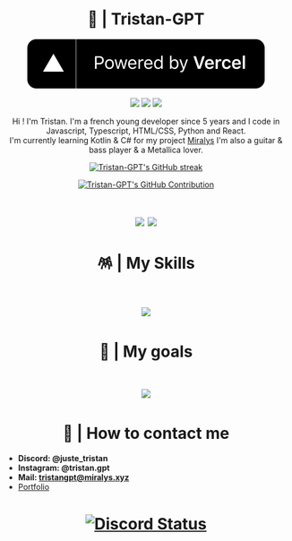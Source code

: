 <h1 align="center">👑 | Tristan-GPT</h1>

<p align="center">
<img src="./.github/powered-by-vercel.svg">
</p>

<p align="center">
<img src="https://img.shields.io/badge/NodeJS: 24.18.0-grey?style=for-the-badge&logo=node.js">
<img src="https://img.shields.io/badge/Python: 3.13.7-grey?style=for-the-badge&logo=python">
<a href="https://www.discord.com/users/705425854825496656"><img src="https://img.shields.io/badge/My Discord-grey?style=for-the-badge&logo=discord"></a>

<p align="center">
  Hi ! I'm Tristan. I'm a french young developer since 5 years and I code in Javascript, Typescript, HTML/CSS, Python and React. <br> I'm currently learning Kotlin & C# for my project <a href="https//www.github.com/Miralys-Project">Miralys</a>
  I'm also a guitar & bass player & a Metallica lover.
</p>

<p align="center">
  <a href="https://github.com/Tristan-GPT">
    <img src="https://github-readme-streak-stats.herokuapp.com/?user=Tristan-GPT&theme=radical&border=7F3FBF&background=0D1117" alt="Tristan-GPT's GitHub streak"/>
  </a>
</p>

<p align="center">
  <a href="https://github.com/Tristan-GPT">
    <img src="https://github-profile-summary-cards.vercel.app/api/cards/profile-details?username=Tristan-GPT&theme=radical" alt="Tristan-GPT's GitHub Contribution"/>
  </a>
</p>

</p>

<h1 align="center">
<img src="https://github-readme-stats.vercel.app/api?username=Tristan-GPT&show_icons=true&theme=radical">
<img src="https://github-readme-stats.vercel.app/api/top-langs/?username=Tristan-GPT&theme=radical">
</h1>

<h1 align="center">🪅 | My Skills</h1>

<h1 align="center"><img src="https://skillicons.dev/icons?i=js,ts,py,html,css,react,bash,codepen,discord,discordjs,docker,express,git,github,gmail,linux,md,mongodb,mysql,nextjs,nodejs,notion,npm,pnpm,postman,sketchup,ubuntu,visualstudio,vscode,vite,windows,yarn&perline=8"></h1>

<h1 align="center">🎯 | My goals</h1>

<h1 align="center"><img src="https://skillicons.dev/icons?i=adonis,androidstudio,angular,arch,arduino,aws,azure,babel,blender,bootstrap,c,cpp,cs,clion,cloudflare,cmake,dart,debian,deno,devto,django,dotnet,electron,elixir,firebase,flask,flutter,gamemakerstudio,gcp,gitlab,go,godot,gulp,haskell,heroku,htmx,java,jest,kali,kotlin,ktor,kubernetes,laravel,lua,nestjs,nextjs,nginx,nuxtjs,obsidian,php,postgres,powershell,prisma,prometheus,sqlite,tailwind,tensorflow,threejs,unity,unreal,vercel,vitest,webpack,workers,&perline=13"></h1>

<h1 align="center">📱 | How to contact me</h1>

+ **Discord: @juste_tristan**
+ **Instagram: @tristan.gpt**
+ **Mail: tristangpt@miralys.xyz**
+ [Portfolio](https://tristangpt.miralys.xyz)

<h1 align="center">
<a href="https://discord.com/users/705425854825496656" target="_blank"> 
  <img width="50%" align="center" alt="Discord Status" src="https://lanyard.cnrad.dev/api/705425854825496656?bg=1f1f1f&borderRadius=5px">
</h1>
